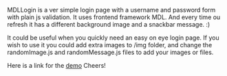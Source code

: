 MDLLogin is a ver simple login page with a username and password form with plain js validation. It uses frontend framework MDL.
And every time ou refresh it has a different background image and a snackbar message. :)

It could be useful when you quickly need an easy on eye login page. If you wish to use it you could add extra images to /img folder, and change the randomImage.js and randomMessage.js files to add your images or files.

Here is a link for the [demo](https://int-rev.com/demo/login/login.html)
Cheers!
